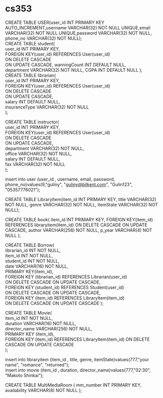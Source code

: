# cs353

CREATE TABLE USER(user_id INT PRIMARY KEY AUTO_INCREMENT,username VARCHAR(32) NOT NULL UNIQUE,email VARCHAR(32) NOT NULL UNIQUE,password VARCHAR(32) NOT NULL, phone_no  VARCHAR(32) NOT NULL);  
CREATE TABLE student(  
             	user_id INT PRIMARY KEY,  
             	FOREIGN KEY(user_id) REFERENCES User(user_id)  
                                  ON DELETE CASCADE  
                                  ON UPDATE CASCADE, 
				warningCount INT DEFAULT NULL,  
              	department VARCHAR(32) NOT NULL, 
              	CGPA INT DEFAULT NULL 
);  
CREATE TABLE librarian(  
             	user_id INT PRIMARY KEY,  
             	FOREIGN KEY(user_id) REFERENCES User(user_id)  
                                  ON DELETE CASCADE  
                                  ON UPDATE CASCADE,  
              	salary INT DEFAULT NULL,  
              	insuranceType VARCHAR(32) NOT NULL  
);  
  
CREATE TABLE instructor(  
             	user_id INT PRIMARY KEY,  
             	FOREIGN KEY(user_id) REFERENCES User(user_id)  
                                  ON DELETE CASCADE  
                                  ON UPDATE CASCADE,  
              	department VARCHAR(32) NOT NULL,  
              	office VARCHAR(32) NOT NULL,  
              	salary INT DEFAULT NULL,  
				fax VARCHAR(32) NOT NULL  
);  
  
insert into user (user_id , username, email, password, phone_no)values(9,"guliny", "guliny@bilkent.com", "Gulin123", "05357776021");  
  
CREATE TABLE LibraryItem(item_id INT PRIMARY KEY, title VARCHAR(32) NOT NULL, genre VARCHAR(32) NOT NULL, itemState VARCHAR(32) NOT NULL);  
  
CREATE TABLE book( item_id INT PRIMARY KEY, FOREIGN KEY(item_id) REFERENCES libraryitem(item_id) ON DELETE CASCADE ON UPDATE CASCADE, author VARCHAR(256) NOT NULL, p_year VARCHAR(4) NOT NULL );  
  
CREATE TABLE  Borrow(  
                               	librarian_id INT NOT NULL,  
                               	item_id INT NOT NULL,  
                                student_id INT NOT NULL,  
                               	date VARCHAR(16) NOT NULL,  
                               	PRIMARY KEY(item_id),  
								FOREIGN KEY (librarian_id) REFERENCES Librarian(user_id)  
                               	ON DELETE CASCADE ON UPDATE CASCADE,  
                               	FOREIGN KEY (student_id) REFERENCES Student(user_id)  
								ON DELETE CASCADE ON UPDATE CASCADE,  
								FOREIGN KEY (item_id) REFERENCES LibraryItem(item_id)  
                               	ON DELETE CASCADE ON UPDATE CASCADE	);  
  
  
CREATE TABLE Movie(  
                    	item_id INT NOT NULL,  
                    	duration VARCHAR(16) NOT NULL,  
                    	director_name VARCHAR(256) NOT NULL,  
                    	PRIMARY KEY (item_id),  
                        FOREIGN KEY (item_id) REFERENCES LibraryItem(item_id) ON DELETE CASCADE ON UPDATE CASCADE  
);  

insert into libraryitem (item_id , title, genre, itemState)values(777,"your name", "romance", "returned");  
insert into movie (item_id , duration, director_name)values(777,"02:30", "Makoto Shinkai");  

CREATE TABLE MultiMediaRoom (
			mm_number INT PRIMARY KEY,
           	availability VARCHAR(8) NOT NULL
);










